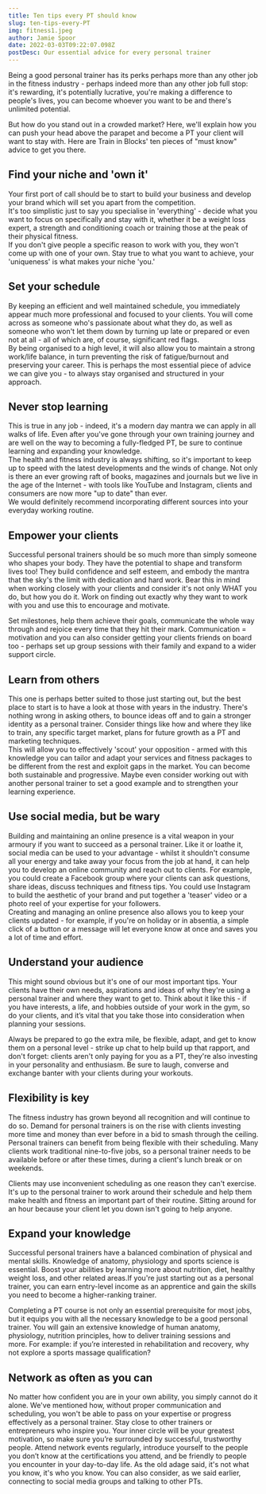 ```yaml
---
title: Ten tips every PT should know
slug: ten-tips-every-PT
img: fitness1.jpeg
author: Jamie Spoor
date: 2022-03-03T09:22:07.098Z
postDesc: Our essential advice for every personal trainer
---
```

Being a good personal trainer has its perks perhaps more than any other job in the fitness industry - perhaps indeed more than any other job full stop: it's rewarding, it's potentially lucrative, you're making a difference to people's lives, you can become whoever you want to be and there's unlimited potential.

But how do you stand out in a crowded market? Here, we'll explain how you can push your head above the parapet and become a PT your client will want to stay with. Here are Train in Blocks' ten pieces of "must know" advice to get you there.

## Find your niche and 'own it'

Your first port of call should be to start to build your business and develop your brand which will set you apart from the competition.\
It's too simplistic just to say you specialise in 'everything' - decide what you want to focus on specifically and stay with it, whether it be a weight loss expert, a strength and conditioning coach or training those at the peak of their physical fitness. \
If you don't give people a specific reason to work with you, they won't come up with one of your own. Stay true to what you want to achieve, your 'uniqueness' is what makes your niche 'you.' 

## **Set your schedule**

By keeping an efficient and well maintained schedule, you immediately appear much more professional and focused to your clients. You will come across as someone who's passionate about what they do, as well as someone who won't let them down by turning up late or prepared or even not at all - all of which are, of course, significant red flags.\
By being organised to a high level, it will also allow you to maintain a strong work/life balance, in turn preventing the risk of fatigue/burnout and preserving your career. This is perhaps the most essential piece of advice we can give you - to always stay organised and structured in your approach.

## **Never stop learning**

This is true in any job - indeed, it's a modern day mantra we can apply in all walks of life. Even after you've gone through your own training journey and are well on the way to becoming a fully-fledged PT, be sure to continue learning and expanding your knowledge. \
The health and fitness industry is always shifting, so it's important to keep up to speed with the latest developments and the winds of change. Not only is there an ever growing raft of books, magazines and journals but we live in the age of the Internet - with tools like YouTube and Instagram, clients and consumers are now more "up to date" than ever.  \
We would definitely recommend incorporating different sources into your everyday working routine.

## Empower your clients

Successful personal trainers should be so much more than simply someone who shapes your body. They have the potential to shape and transform lives too! They build confidence and self esteem, and embody the mantra  that the sky's the limit with dedication and hard work. Bear this in mind when working closely with your clients and consider it's not only WHAT you do, but how you do it. Work on finding out exactly why they want to work with you and use this to encourage and motivate.

Set milestones, help them achieve their goals, communicate the whole way through and rejoice every time that they hit their mark. Communication = motivation and you can also consider getting your clients friends on board too - perhaps set up group sessions with their family and expand to a wider support circle. 

<markdown-image src="running group.jpeg" alt="running group"></markdown-image>

## **Learn from others**

This one is perhaps better suited to those just starting out, but the best place to start is to have a look at those with years in the industry. There's nothing wrong in asking others, to bounce ideas off and to gain a stronger identity as a personal trainer. Consider things like how and where they like to train, any specific target market, plans for future growth as a PT and marketing techniques. \
This will allow you to effectively 'scout' your opposition - armed with this knowledge you can tailor and adapt your services and fitness packages to be different from the rest and exploit gaps in the market. You can become both sustainable and progressive. Maybe even consider working out with another personal trainer to set a good example and to strengthen your learning experience.

## Use social media, but be wary

Building and maintaining an online presence is a vital weapon in your armoury if you want to succeed as a personal trainer. Like it or loathe it, social media can be used to your advantage - whilst it shouldn't consume all your energy and take away your focus from the job at hand, it can help you to develop an online community and reach out to clients. For example, you could create a Facebook group where your clients can ask questions, share ideas, discuss techniques and fitness tips. You could use Instagram to build the aesthetic of your brand and put together a 'teaser' video or a photo reel of your expertise for your followers. \
Creating and managing an online presence also allows you to keep your clients updated - for example, if you're on holiday or in absentia, a simple click of a button or a message will let everyone know at once and saves you a lot of time and effort. 

## Understand your audience

This might sound obvious but it's one of our most important tips. Your clients have their own needs, aspirations and ideas of why they're using a personal trainer and where they want to get to. Think about it like this - if you have interests, a life, and hobbies outside of your work in the gym, so do your clients, and it’s vital that you take those into consideration when planning your sessions.

Always be prepared to go the extra mile, be flexible, adapt, and get to know them on a personal level - strike up chat to help build up that rapport, and don't forget: clients aren't only paying for you as a PT, they're also investing in your personality and enthusiasm. Be sure to laugh, converse and exchange banter with your clients during your workouts. 

## Flexibility is key

The fitness industry has grown beyond all recognition and will continue to do so. Demand for personal trainers is on the rise with clients investing more time and money than ever before in a bid to smash through the ceiling.\
Personal trainers can benefit from being flexible with their scheduling. Many clients work traditional nine-to-five jobs, so a personal trainer needs to be available before or after these times, during a client's lunch break or on weekends. 

Clients may use inconvenient scheduling as one reason they can't exercise. It's up to the personal trainer to work around their schedule and help them make health and fitness an important part of their routine. Sitting around for an hour because your client let you down isn't going to help anyone.

<markdown-image src="stretch.jpeg" alt="stretch.jpeg"></markdown-image>

## Expand your knowledge

Successful personal trainers have a balanced combination of physical and mental skills. Knowledge of anatomy, physiology and sports science is essential. Boost your abilities by learning more about nutrition, diet, healthy weight loss, and other related areas.If you're just starting out as a personal trainer, you can earn entry-level income as an apprentice and gain the skills you need to become a higher-ranking trainer.

Completing a PT course is not only an essential prerequisite for most jobs, but it equips you with all the necessary knowledge to be a good personal trainer. You will gain an extensive knowledge of human anatomy, physiology, nutrition principles, how to deliver training sessions and more. For example: if you’re interested in rehabilitation and recovery, why not explore a sports massage qualification?

## Network as often as you can

No matter how confident you are in your own ability, you simply cannot do it alone. We've mentioned how, without proper communication and scheduling, you won't be able to pass on your expertise or progress effectively as a personal trainer. Stay close to other trainers or entrepreneurs who inspire you. Your inner circle will be your greatest motivation, so make sure you’re surrounded by successful, trustworthy people. Attend network events regularly, introduce yourself to the people you don’t know at the certifications you attend, and be friendly to people you encounter in your day-to-day life. As the old adage said, it's not what you know, it's who you know. You can also consider, as we said earlier, connecting to social media groups and talking to other PTs.